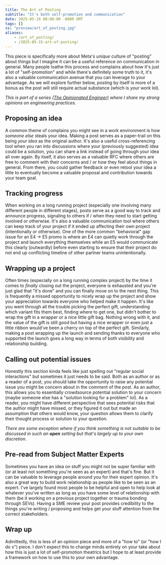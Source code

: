 ```yaml
---
title: The Art of Posting
subtitle: "It's both self-promotion and communication"
date: 2025-05-16 00:00:00 -0800 GMT
tags: []
ss: "preview/art_of_posting.jpg"
aliases:
    - /art_of_posting/
    - /2025-05-15-art-of-posting/
---
```


This piece is specifically more about Meta's _unique_ culture of "posting" about things but I imagine it can be a useful reference on communication in general. Many people loathe this process and complains about how it's just a lot of "self-promotion" and while there's definitely some truth to it, it's also a valuable communication avenue that you can leverage to your advantage. As we will explore further below, _posting_ by itself is more of a bonus as the post will still require actual substance (which is _your work_ lol).

_This is part of a series [(The Opinionated Engineer)](/blog/2025-05-04-the-opinionated-engineer/) where I share my strong opinions on engineering practices._

## Proposing an idea

A common theme of complains you might see in a work environment is how _someone else_ steals your idea. Making a post serves as a paper-trail on this being _your idea_ as the original author. It's also a useful cross-referencing tool when you ran into discussions where your (previously suggested) idea could be a solution, you can share a link instead of going through your idea all over again. By itself, it also serves as a valuable RFC where others are free to comment with their concerns and / or how they feel about things in general. From there, you could gather feedback or even retool your idea a little to eventually become a valuable proposal and contribution towards your team goal.

## Tracking progress

When working on a long running project (especially one involving many different people in different stages), posts serve as a good way to track and announce progress, signaling to others if / when they need to start getting involved or otherwise. It's also a valuable communication tool where others can keep track of your project if it ended up affecting their own project (intentionally or otherwise). One of the more common "behavioral" gap issue for an E4 -> E5 promo is where an E4 can quietly work through the project and launch everything themselves while an E5 would communicate this clearly (outwardly) before even starting to ensure that their project do not end up conflicting timeline of other partner teams unintentionally.

## Wrapping up a project

Often times (especially on a long running complex project) by the time it comes to _finally_ closing out the project, everyone is exhausted and you're just glad that "it's done" and you can finally move on to the next thing. This is frequently a missed opportunity to nicely wrap up the project and show your appreciation towards everyone who helped make it happen. It's like you went through all the trouble picking the perfect gift, understanding which variant fits them best, finding where to get one, but didn't bother to wrap the gift in a wrapper or a nice little gift bag. Nothing wrong with it, and the value of the gift is still good but having a nice wrapper or even just a little ribbon would've been a cherry on top of the perfect gift. Similarly, making a post wrapping up the launch and sending thanks to everyone who supported the launch goes a long way in terms of both visibility and relationship building.

## Calling out potential issues

Honestly this section kinda feels like just spelling out "regular social interactions" but sometimes it just needs to be said. Both as an author or as a reader of a post, you should take the opportunity to raise any potential issue you might be concern about in the comment of the post. As an author, this allows you to essentially crowdsource potential solution to your concern (maybe someone else has a "solution looking for a problem" lol). As a reader, you might have different perspective that sees potential risks that the author might have missed, or they figured it out but made an assumption that others would know, your question allows them to clarify their thought process or solution to your question.

_There are some exception where if you think something is not suitable to be discussed in such an **open** setting but that's largely up to your own discretion._

## Pre-read from Subject Matter Experts

Sometimes you have an idea on stuff you might not be super familiar with (or at least not something you're seen as an expert) and that's fine. But it can be valuable to leverage people around you for their expert opinion. It's also a great way to build work relationship as people like to be seen as an expert. I've largely found most people to be helpful and open to help look at whatever you've written as long as you have some level of relationship with them (be it working on a previous project together or trauma bonding through SEVs). Having a SME review your post provides credibility to the things you're writing / proposing and helps get your stuff attention from the correct stakeholders.

## Wrap up

Admittedly, this is less of an opinion piece and more of a "how to" (or "how I do x") piece. I don't expect this to change minds entirely on your take about how this is just a lot of self-promotion theatrics but I hope to at least provide a framework on how to use this to your own advantage.